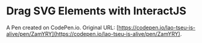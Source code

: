 # Drag SVG Elements with InteractJS

A Pen created on CodePen.io. Original URL: [https://codepen.io/lao-tseu-is-alive/pen/ZamYRY](https://codepen.io/lao-tseu-is-alive/pen/ZamYRY).

